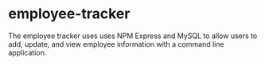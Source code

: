 # employee-tracker

The employee tracker uses uses NPM Express and MySQL to allow users to add, update, and view employee information with a command line application.
